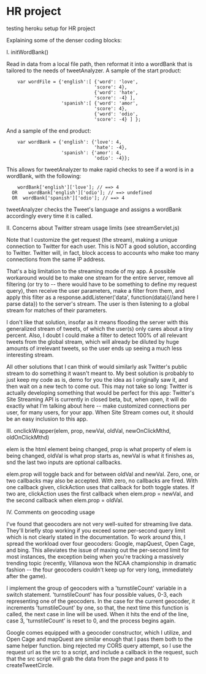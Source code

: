 # HR project
testing heroku setup for HR project

Explaining some of the denser coding blocks: 



I.     initWordBank()

   Read in data from a local file path, then reformat it into a wordBank that is tailored to the 
   needs of tweetAnalyzer. A sample of the start product:
  
  		var wordFile = {'english':[ {'word': 'love',
  									'score': 4},
  								    {'word': 'hate',
  								    'score': -4} ],
  					    'spanish':[ {'word': 'amor',
  					    			'score': 4},
  					     			{'word': 'odio',
  					     			'score': -4} ] };
  
   And a sample of the end product:
  
  		var wordBank = {'english': {'love': 4,
  									'hate': -4},
  						'spanish': {'amor': 4,
  						 			'odio': -4}};
  
  This allows for tweetAnalyzer to make rapid checks to see if a word is in a wordBank, with the following: 
  
  		wordBank['english']['love']; // ==> 4  
      OR 	wordBank['english']['odio']; // ==> undefined
      OR  wordBank['spanish']['odio']; // ==> 4
  
  tweetAnalyzer checks the Tweet's language and assigns a wordBank accordingly every time it is called. 
  
  
  
II. Concerns about Twitter stream usage limits (see streamServlet.js)

Note that I customize the get request (the stream), making a unique connection to Twitter for each user. This is NOT a good solution, according to Twitter. Twitter will, in fact, block access to accounts who make too many connections from the same IP address. 

That's a big limitation to the streaming mode of my app. A possible workaround would be to make one stream for the entire server, remove all filtering (or try to -- there would have to be something to define my request query), then receive the user parameters, make a filter from them, and apply this filter as a response.addListener('data', function(data){//and here I parse data}) to the server's stream. The user is then listening to a global stream for matches of their parameters. 

I don't like that solution, insofar as it means flooding the server with this generalized stream of tweets, of which the user(s) only cares about a tiny percent. Also, I doubt I could make a filter to detect 100% of all relevant tweets from the global stream, which will already be diluted by huge amounts of irrelevant tweets, so the user ends up seeing a much less interesting stream. 

All other solutions that I can think of would similarly ask Twitter's public stream to do something it wasn't meant to. My best solution is probably to just keep my code as is, demo for you the idea as I originally saw it, and then wait on a new tech to come out. This may not take so long: Twitter is actually developing something that	would be perfect for this app: Twitter's Site Streaming API is currently in closed beta, but, when open, it will do exactly what I'm talking about here -- make customized connections per user, for many users, for your app. When Site Stream comes out, it should be an easy inclusion to this app. 
	
	
	
III.     onclickWrapper(elem, prop, newVal, oldVal, newOnClickMthd, oldOnClickMthd)

  elem is the html element being changed, prop is what property of elem is being changed, oldVal is what prop starts as, newVal is what it finishes as, snd the last two inputs are optional callbacks. 

  elem.prop will toggle back and for between oldVal and newVal. Zero, one, or two callbacks may also be accepted. With zero, no callbacks are fired. With one callback given, clickAction uses that callback for both toggle states. If two are, clickAction uses the first callback when elem.prop = newVal, and the second callback when elem.prop = oldVal.


IV.      Comments on geocoding usage

 I've found that geocoders are not very well-suited for streaming live data.  They'll briefly stop working if you exceed some per-second query limit which is not clearly stated in the 
 documentation. To work around this, I spread the workload over four geocoders: Google, mapQuest, Open Cage, and bing. This alleviates the issue of maxing out the per-second limit
 for most instances, the exception being when you're tracking a massively trending topic (recently, Villanova won the NCAA championship in dramatic fashion -- the four geocoders couldn't
 keep up for very long, immediately after the game).

 I implement the group of geocoders with a 'turnstileCount' variable in a switch statement. 'turnstileCount' has four possible values, 0-3, each representing one of the geocoders. In 
 the case for the current geocoder, it increments 'turnstileCount' by one, so that, the next time this function is called, the next case in line will be used. When it hits the end of the line, 
 case 3, 'turnstileCount' is reset to 0, and the process begins again.  

 Google comes equipped with a geocoder constructor, which I utilize, and Open Cage and mapQuest are similar enough that I pass them both to the same helper function. bing rejected my CORS query attempt, so I use the request url as the src to a script, and include a callback in the request, such that the src script will grab the data from the page and pass it to createTweetCircle.
	




